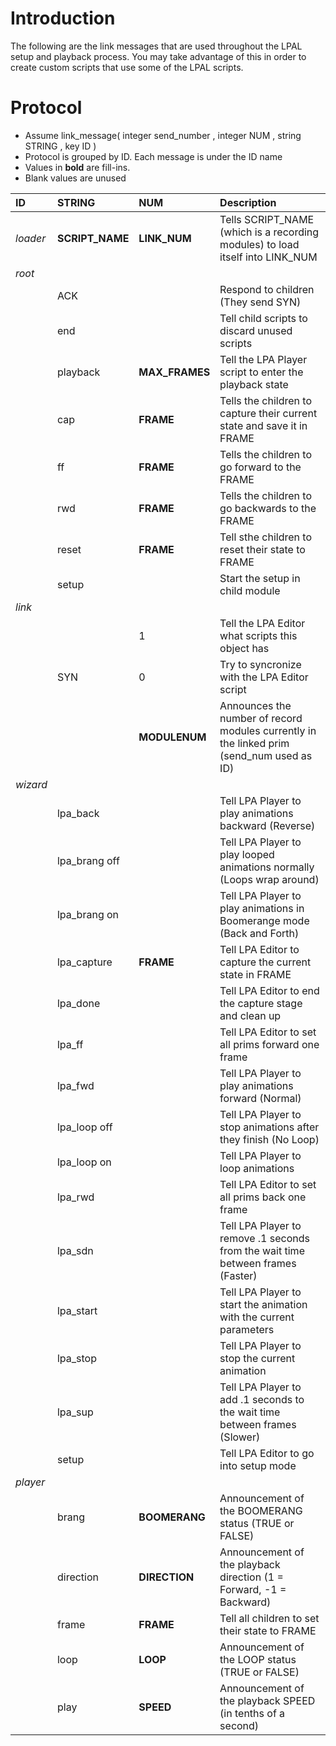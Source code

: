 # Introduction #

The following are the link messages that are used throughout the LPAL setup and playback process.  You may take advantage of this in order to create custom scripts that use some of the LPAL scripts.


# Protocol #

  * Assume link\_message( integer send\_number , integer NUM , string STRING , key ID )
  * Protocol is grouped by ID. Each message is under the ID name
  * Values in **bold** are fill-ins.
  * Blank values are unused

| **ID** | **STRING** | **NUM** |Description|
|:-------|:-----------|:--------|:----------|
|_loader_|**SCRIPT\_NAME**|**LINK\_NUM**|Tells SCRIPT\_NAME (which is a recording modules) to load itself into LINK\_NUM|
|_root_|  | | |
|  | ACK ||Respond to children (They send SYN)|
|  |end||Tell child scripts to discard unused scripts|
|  |playback| **MAX\_FRAMES** |Tell the LPA Player script to enter the playback state|
|  |cap| **FRAME** |Tells the children to capture their current state and save it in FRAME|
|  |ff| **FRAME** |Tells the children to go forward to the FRAME|
|  |rwd| **FRAME** |Tells the children to go backwards to the FRAME|
|  |reset| **FRAME** |Tell sthe children to reset their state to FRAME|
|  |setup|  |Start the setup in child module|
|_link_|  | | |
|  |<CSV of all scripts>|1 |Tell the LPA Editor what scripts this object has|
|  |SYN|0 |Try to syncronize with the LPA Editor script|
|  |  | **MODULENUM** |Announces the number of record modules currently in the linked prim (send\_num used as ID)|
|_wizard_|  | | |
|  |lpa\_back||Tell LPA Player to play animations backward (Reverse)|
|  |lpa\_brang off||Tell LPA Player to play looped animations normally (Loops wrap around)|
|  |lpa\_brang on||Tell LPA Player to play animations in Boomerange mode (Back and Forth)|
|  |lpa\_capture| **FRAME** |Tell LPA Editor to capture the current state in FRAME|
|  |lpa\_done||Tell LPA Editor to end the capture stage and clean up|
|  |lpa\_ff||Tell LPA Editor to set all prims forward one frame|
|  |lpa\_fwd||Tell LPA Player to play animations forward (Normal)|
|  |lpa\_loop off||Tell LPA Player to stop animations after they finish (No Loop)|
|  |lpa\_loop on||Tell LPA Player to loop animations|
|  |lpa\_rwd||Tell LPA Editor to set all prims back one frame|
|  |lpa\_sdn||Tell LPA Player to remove .1 seconds from the wait time between frames (Faster)|
|  |lpa\_start||Tell LPA Player to start the animation with the current parameters|
|  |lpa\_stop||Tell LPA Player to stop the current animation|
|  |lpa\_sup||Tell LPA Player to add .1 seconds to the wait time between frames (Slower)|
|  |setup||Tell LPA Editor to go into setup mode|
|_player_|  | | |
|  |brang| **BOOMERANG** |Announcement of the BOOMERANG status (TRUE or FALSE)|
|  |direction| **DIRECTION** |Announcement of the playback direction (1 = Forward, -1 = Backward)|
|  |frame| **FRAME** |Tell all children to set their state to FRAME|
|  |loop| **LOOP** |Announcement of the LOOP status (TRUE or FALSE)|
|  |play| **SPEED** |Announcement of the playback SPEED (in tenths of a second)|